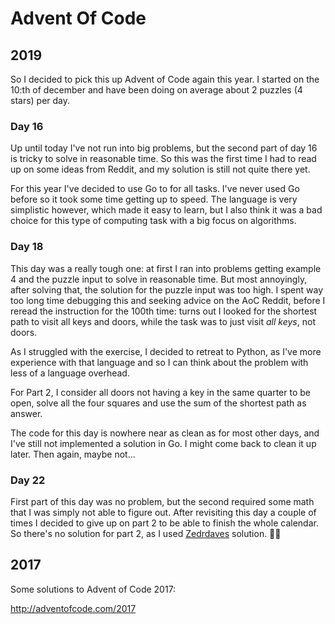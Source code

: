 # Advent Of Code

## 2019

So I decided to pick this up Advent of Code again this year.
I started on the 10:th of december and have been doing on average
about 2 puzzles (4 stars) per day.

### Day 16

Up until today I've not run into big problems, but the second
part of day 16 is tricky to solve in reasonable time. So this
was the first time I had to read up on some ideas from Reddit,
and my solution is still not quite there yet.

For this year I've decided to use Go to for all tasks. I've
never used Go before so it took some time getting up to speed.
The language is very simplistic however, which made it easy
to learn, but I also think it was a bad choice for this type
of computing task with a big focus on algorithms.

### Day 18

This day was a really tough one: at first I ran into problems getting example 4
and the puzzle input to solve in reasonable time. But most annoyingly, after
solving that, the solution for the puzzle input was too high. I spent way too long
time debugging this and seeking advice on the AoC Reddit, before I reread the
instruction for the 100th time: turns out I looked for the shortest path to visit
all keys and doors, while the task was to just visit _all keys_, not doors.

As I struggled with the exercise, I decided to retreat to Python, as I've more
experience with that language and so I can think about the problem with less
of a language overhead.

For Part 2, I consider all doors not having a key in the same quarter to
be open, solve all the four squares and use the sum of the shortest path
as answer.

The code for this day is nowhere near as clean as for most other days, and
I've still not implemented a solution in Go. I might come back to clean it
up later. Then again, maybe not...

### Day 22

First part of this day was no problem, but the second required
some math that I was simply not able to figure out. After revisiting
this day a couple of times I decided to give up on part 2
to be able to finish the whole calendar. So there's no solution
for part 2, as I used [Zedrdaves](https://github.com/zedrdave/advent_of_code/blob/master/2019/22/__main__.py)
solution. 🤷‍♂️

## 2017

Some solutions to Advent of Code 2017:

http://adventofcode.com/2017
